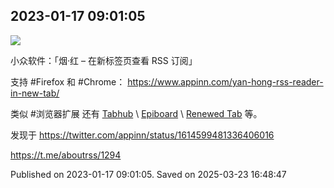
## 2023-01-17 09:01:05
![](assets/aboutrss/20250323_164846_117865.jpg) 

小众软件：「烟·红 – 在新标签页查看 RSS 订阅」

支持 #Firefox 和 #Chrome：
https://www.appinn.com/yan-hong-rss-reader-in-new-tab/

类似 #浏览器扩展 还有 [Tabhub](https://t.me/aboutrss/1269) \  [Epiboard](https://t.me/aboutrss/782) \ [Renewed Tab](https://t.me/aboutrss/1113) 等。

发现于
https://twitter.com/appinn/status/1614599481336406016

https://t.me/aboutrss/1294

Published on 2023-01-17 09:01:05. Saved on 2025-03-23 16:48:47
